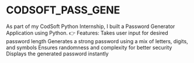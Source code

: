 # CODSOFT_PASS_GENE
As part of my CodSoft Python Internship, I built a Password Generator Application using Python.  👉 Features:  Takes user input for desired password length  Generates a strong password using a mix of letters, digits, and symbols  Ensures randomness and complexity for better security  Displays the generated password instantly
